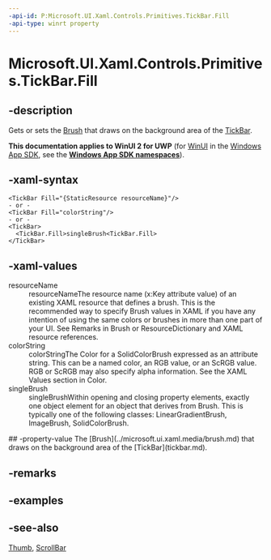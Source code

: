 ```yaml
---
-api-id: P:Microsoft.UI.Xaml.Controls.Primitives.TickBar.Fill
-api-type: winrt property
---
```


<!-- Property syntax
public Windows.UI.Xaml.Media.Brush Fill { get;  set; }
-->

# Microsoft.UI.Xaml.Controls.Primitives.TickBar.Fill

## -description
Gets or sets the [Brush](../microsoft.ui.xaml.media/brush.md) that draws on the background area of the [TickBar](tickbar.md).

**This documentation applies to WinUI 2 for UWP** (for [WinUI](/windows/apps/winui/winui3/) in the [Windows App SDK](/windows/apps/windows-app-sdk/), see the **[Windows App SDK namespaces](/windows/windows-app-sdk/api/winrt/)**).

## -xaml-syntax
```xaml
<TickBar Fill="{StaticResource resourceName}"/>
- or -
<TickBar Fill="colorString"/>
- or -
<TickBar>
  <TickBar.Fill>singleBrush<TickBar.Fill>
</TickBar>
```


## -xaml-values
<dl><dt>resourceName</dt><dd>resourceNameThe resource name (x:Key attribute value) of an existing XAML resource that defines a brush. This is the recommended way to specify Brush values in XAML if you have any intention of using the same colors or brushes in more than one part of your UI. See Remarks in Brush or ResourceDictionary and XAML resource references.</dd>
<dt>colorString</dt><dd>colorStringThe Color for a SolidColorBrush expressed as an attribute string. This can be a named color, an RGB value, or an ScRGB value. RGB or ScRGB may also specify alpha information. See the XAML Values section in Color.</dd>
<dt>singleBrush</dt><dd>singleBrushWithin opening and closing property elements, exactly one object element for an object that derives from Brush. This is typically one of the following classes: LinearGradientBrush, ImageBrush, SolidColorBrush.</dd>
</dl>
## -property-value
The [Brush](../microsoft.ui.xaml.media/brush.md) that draws on the background area of the [TickBar](tickbar.md).

## -remarks

## -examples

## -see-also
[Thumb](thumb.md), [ScrollBar](scrollbar.md)
